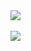 <img src="..\App.Bootcamp.TNT\csapimssage00.png">
<br>
<br>
<img src="..\App.Bootcamp.TNT\csconsole00.png">
